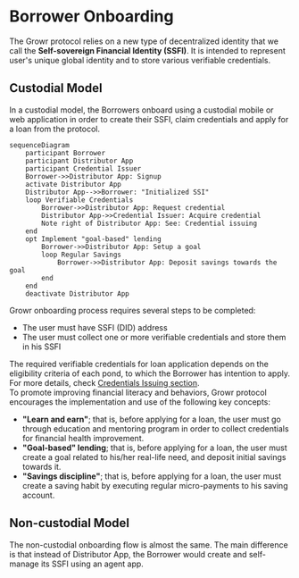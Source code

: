 # Borrower Onboarding
The Growr protocol relies on a new type of decentralized identity that we call the **Self-sovereign Financial Identity (SSFI)**. It is intended to represent user's unique global identity and to store various verifiable credentials.
## Custodial Model
In a custodial model, the Borrowers onboard using a custodial mobile or web application in order to create their SSFI, claim credentials and apply for a loan from the protocol.
```mermaid
sequenceDiagram
    participant Borrower
    participant Distributor App
    participant Credential Issuer
    Borrower->>Distributor App: Signup
    activate Distributor App
    Distributor App-->>Borrower: "Initialized SSI"
    loop Verifiable Credentials
        Borrower->>Distributor App: Request credential
        Distributor App->>Credential Issuer: Acquire credential
        Note right of Distributor App: See: Credential issuing
    end
    opt Implement "goal-based" lending
        Borrower->>Distributor App: Setup a goal
        loop Regular Savings
            Borrower->>Distributor App: Deposit savings towards the goal
        end
    end
    deactivate Distributor App
```
Growr onboarding process requires several steps to be completed:
- The user must have SSFI (DID) address
- The user must collect one or more verifiable credentials and store them in his SSFI
  
The required verifiable credentials for loan application depends on the eligibility criteria of each pond, to which the Borrower has intention to apply. For more details, check [Credentials Issuing section](./B-Identity-2-Credentials-Issuing.md).  
To promote improving financial literacy and behaviors, Growr protocol encourages the implementation and use of the following key concepts:
- **"Learn and earn"**; that is, before applying for a loan, the user must go through education and mentoring program in order to collect credentials for financial health improvement.
- **"Goal-based" lending**; that is, before applying for a loan, the user must create a goal related to his/her real-life need, and deposit initial savings towards it.
- **"Savings discipline"**; that is, before applying for a loan, the user must create a saving habit by executing regular micro-payments to his saving account.
  
## Non-custodial Model
The non-custodial onboarding flow is almost the same. The main difference is that instead of Distributor App, the Borrower would create and self-manage its SSFI using an agent app.